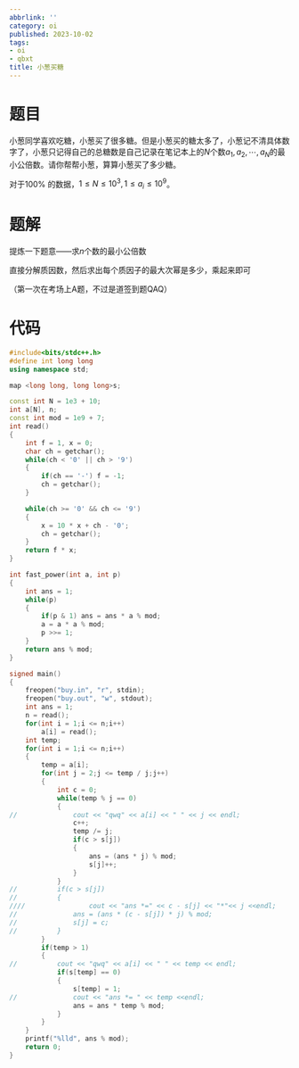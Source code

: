 ```yaml
---
abbrlink: ''
category: oi
published: 2023-10-02
tags:
- oi
- qbxt
title: 小葱买糖
---
```

# 题目

小葱同学喜欢吃糖，小葱买了很多糖。但是小葱买的糖太多了，小葱记不清具体数字了，小葱只记得自己的总糖数是自己记录在笔记本上的$N$个数$a_1,a_2,\cdots,a_N$的最小公倍数。请你帮帮小葱，算算小葱买了多少糖。

对于$100\%$ 的数据，$1\leq N\leq 10^3,1\leq a_i\leq 10^9$。

# 题解

提炼一下题意——求$n$个数的最小公倍数

直接分解质因数，然后求出每个质因子的最大次幂是多少，乘起来即可

（第一次在考场上A题，不过是道签到题QAQ）

# 代码

```cpp
#include<bits/stdc++.h>
#define int long long
using namespace std;

map <long long, long long>s;

const int N = 1e3 + 10;
int a[N], n;
const int mod = 1e9 + 7;
int read()
{
	int f = 1, x = 0;
	char ch = getchar();
	while(ch < '0' || ch > '9')
	{
		if(ch == '-') f = -1;
		ch = getchar();
	}

	while(ch >= '0' && ch <= '9')
	{
		x = 10 * x + ch - '0';
		ch = getchar();
	}
	return f * x;
}

int fast_power(int a, int p)
{
	int ans = 1;
	while(p)
	{
		if(p & 1) ans = ans * a % mod;
		a = a * a % mod;
		p >>= 1;
	}
	return ans % mod;
}

signed main()
{
	freopen("buy.in", "r", stdin);
	freopen("buy.out", "w", stdout);
	int ans = 1;
	n = read();
	for(int i = 1;i <= n;i++)
		a[i] = read();
	int temp;
	for(int i = 1;i <= n;i++)
	{
		temp = a[i];
		for(int j = 2;j <= temp / j;j++)
		{
			int c = 0;
			while(temp % j == 0)
			{
//				cout << "qwq" << a[i] << " " << j << endl;
				c++;
				temp /= j;
				if(c > s[j])
				{
					ans = (ans * j) % mod;
					s[j]++;
				}
			}
//			if(c > s[j])
//			{
////				cout << "ans *=" << c - s[j] << "*"<< j <<endl;
//				ans = (ans * (c - s[j]) * j) % mod;
//				s[j] = c;
//			}
		}
		if(temp > 1)
		{
//			cout << "qwq" << a[i] << " " << temp << endl;
			if(s[temp] == 0)
			{
				s[temp] = 1;
//				cout << "ans *= " << temp <<endl;
				ans = ans * temp % mod;
			}
		}
	}
	printf("%lld", ans % mod);
	return 0;
}
```
